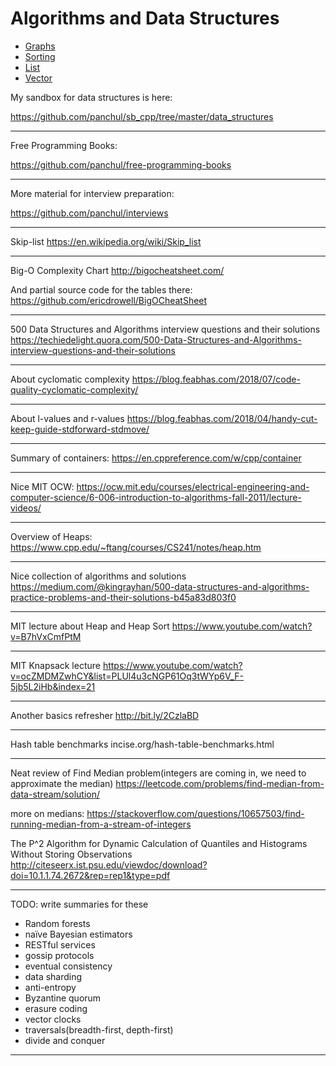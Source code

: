 
# Algorithms and Data Structures

- [Graphs](Graphs.md)
- [Sorting](Sorting.md)
- [List](List.md)
- [Vector](Vector.md)


My sandbox for data structures is here:

https://github.com/panchul/sb_cpp/tree/master/data_structures

---

Free Programming Books:

https://github.com/panchul/free-programming-books

---

More material for interview preparation:

https://github.com/panchul/interviews

---

Skip-list
https://en.wikipedia.org/wiki/Skip_list

---

Big-O Complexity Chart
http://bigocheatsheet.com/

And partial source code for the tables there:
https://github.com/ericdrowell/BigOCheatSheet

---

500 Data Structures and Algorithms interview questions and their solutions
https://techiedelight.quora.com/500-Data-Structures-and-Algorithms-interview-questions-and-their-solutions

---

About cyclomatic complexity
https://blog.feabhas.com/2018/07/code-quality-cyclomatic-complexity/

---

About l-values and r-values
https://blog.feabhas.com/2018/04/handy-cut-keep-guide-stdforward-stdmove/

---

Summary of containers:
https://en.cppreference.com/w/cpp/container

---

Nice MIT OCW:
https://ocw.mit.edu/courses/electrical-engineering-and-computer-science/6-006-introduction-to-algorithms-fall-2011/lecture-videos/

---

Overview of Heaps: 
https://www.cpp.edu/~ftang/courses/CS241/notes/heap.htm

---

Nice collection of algorithms and solutions
https://medium.com/@kingrayhan/500-data-structures-and-algorithms-practice-problems-and-their-solutions-b45a83d803f0

---

MIT lecture about Heap and Heap Sort
https://www.youtube.com/watch?v=B7hVxCmfPtM

---

MIT Knapsack lecture 
https://www.youtube.com/watch?v=ocZMDMZwhCY&list=PLUl4u3cNGP61Oq3tWYp6V_F-5jb5L2iHb&index=21

---

Another basics refresher 
http://bit.ly/2CzlaBD

---

Hash table benchmarks
incise.org/hash-table-benchmarks.html

---

Neat review of Find Median problem(integers are coming in, we need to approximate the median)
https://leetcode.com/problems/find-median-from-data-stream/solution/

more on medians:
https://stackoverflow.com/questions/10657503/find-running-median-from-a-stream-of-integers

The P^2 Algorithm for Dynamic Calculation of Quantiles and Histograms Without Storing Observations 
http://citeseerx.ist.psu.edu/viewdoc/download?doi=10.1.1.74.2672&rep=rep1&type=pdf

---

TODO: write summaries for these
 
- Random forests
- naïve Bayesian estimators
- RESTful services
- gossip protocols
- eventual consistency
- data sharding
- anti-entropy
- Byzantine quorum
- erasure coding
- vector clocks
- traversals(breadth-first, depth-first)
- divide and conquer

---
